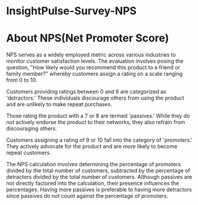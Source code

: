 # InsightPulse-Survey-NPS

<h1>About NPS(Net Promoter Score)</h1>
NPS serves as a widely employed metric across various industries to monitor customer satisfaction levels. The evaluation involves posing the question, "How likely would you recommend this product to a friend or family member?" whereby customers assign a rating on a scale ranging from 0 to 10.

Customers providing ratings between 0 and 6 are categorized as 'detractors.' These individuals discourage others from using the product and are unlikely to make repeat purchases.

Those rating the product with a 7 or 8 are termed 'passives.' While they do not actively endorse the product to their networks, they also refrain from discouraging others.

Customers assigning a rating of 9 or 10 fall into the category of 'promoters.' They actively advocate for the product and are more likely to become repeat customers.

The NPS calculation involves determining the percentage of promoters divided by the total number of customers, subtracted by the percentage of detractors divided by the total number of customers. Although passives are not directly factored into the calculation, their presence influences the percentages. Having more passives is preferable to having more detractors since passives do not count against the percentage of promoters.

